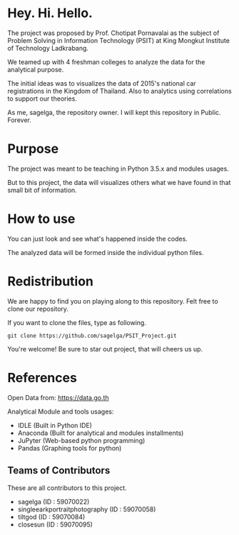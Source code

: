 # Hey. Hi. Hello.
The project was proposed by Prof. Chotipat Pornavalai as the subject of Problem Solving in Information Technology (PSIT) at King Mongkut Institute of Technology Ladkrabang.

We teamed up with 4 freshman colleges to analyze the data for the analytical purpose.

The initial ideas was to visualizes the data of 2015's national car registrations in the Kingdom of Thailand. Also to analytics using correlations to support our theories.

As me, sagelga, the repository owner. I will kept this repository in Public. Forever.

# Purpose
The project was meant to be teaching in Python 3.5.x and modules usages.

But to this project, the data will visualizes others what we have found in that small bit of information.

# How to use
You can just look and see what's happened inside the codes.

The analyzed data will be formed inside the individual python files.

# Redistribution
We are happy to find you on playing along to this repository. Felt free to clone our repository.

If you want to clone the files, type as following.

```
git clone https://github.com/sagelga/PSIT_Project.git
```

You're welcome! Be sure to star out project, that will cheers us up.

# References
Open Data from: https://data.go.th

Analytical Module and tools usages:
- IDLE (Built in Python IDE)
- Anaconda (Built for analytical and modules installments)
- JuPyter (Web-based python programming)
- Pandas (Graphing tools for python)

## Teams of Contributors
These are all contributors to this project.
- sagelga (ID : 59070022)
- singleearkportraitphotography (ID : 59070058)
- tiltgod (ID : 59070084)
- closesun (ID : 59070095)
